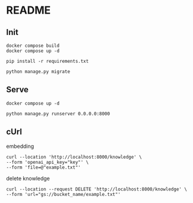 # README

## Init

```shell
docker compose build
docker compose up -d
```

```shell
pip install -r requirements.txt
```

```shell
python manage.py migrate
```

## Serve

```shell
docker compose up -d
```

```shell
python manage.py runserver 0.0.0.0:8000
```

## cUrl

embedding

```shell
curl --location 'http://localhost:8000/knowledge' \
--form 'openai_api_key="key"' \
--form 'file=@"example.txt"'
```

delete knowledge

```shell
curl --location --request DELETE 'http://localhost:8000/knowledge' \
--form 'url="gs://bucket_name/example.txt"'
```

